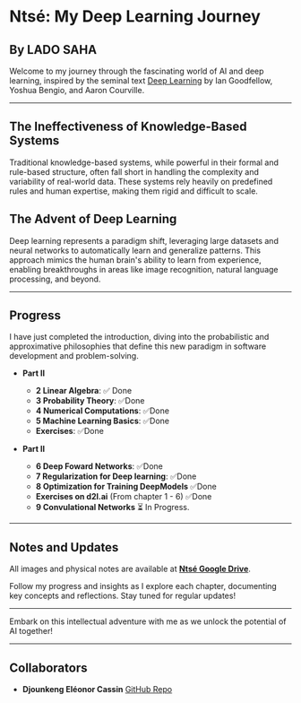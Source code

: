 # **Ntsé**: My Deep Learning Journey

## By LADO SAHA

Welcome to my journey through the fascinating world of AI and deep learning, inspired by the seminal text [Deep Learning](https://www.deeplearningbook.org/) by Ian Goodfellow, Yoshua Bengio, and Aaron Courville.

---

## The Ineffectiveness of Knowledge-Based Systems

Traditional knowledge-based systems, while powerful in their formal and rule-based structure, often fall short in handling the complexity and variability of real-world data. These systems rely heavily on predefined rules and human expertise, making them rigid and difficult to scale.

## The Advent of Deep Learning

Deep learning represents a paradigm shift, leveraging large datasets and neural networks to automatically learn and generalize patterns. This approach mimics the human brain's ability to learn from experience, enabling breakthroughs in areas like image recognition, natural language processing, and beyond.

---

## Progress

I have just completed the introduction, diving into the probabilistic and approximative philosophies that define this new paradigm in software development and problem-solving.

- **Part II**
  - **2 Linear Algebra**: ✅ Done
  - **3 Probability Theory**: ✅Done
  - **4 Numerical Computations**: ✅Done
  - **5 Machine Learning Basics**: ✅Done
  - **Exercises**: ✅Done

- **Part II**
  - **6 Deep Foward Networks**: ✅Done
  - **7 Regularization for Deep learning**: ✅Done
  - **8 Optimization for Training DeepModels** ✅Done
  - **Exercises on d2l.ai** (From chapter 1 - 6) ✅Done
  - **9 Convulational Networks** ⏳ In Progress.
---

## Notes and Updates

All images and physical notes are available at **[Ntsé Google Drive](https://drive.google.com/drive/folders/1pnCg3R5GiPWFaY6WNpoUsNZp-WSnAI1n?usp=sharing)**.

Follow my progress and insights as I explore each chapter, documenting key concepts and reflections. Stay tuned for regular updates!

---

Embark on this intellectual adventure with me as we unlock the potential of AI together!

---

## Collaborators

- **Djounkeng Eléonor Cassin** [GitHub Repo](https://github.com/Eleonor2004)

